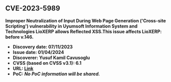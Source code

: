 ## CVE-2023-5989

**Improper Neutralization of Input During Web Page Generation ('Cross-site Scripting') vulnerability in Uyumsoft Information System and Technologies LioXERP allows Reflected XSS.This issue affects LioXERP: before v.146.**

- **Discovery date: 07/11/2023**
- **Issue date: 01/04/2024**
- **Discoverer: Yusuf Kamil Cavusoglu**
- **CVSS (based on CVSS v3.1): 6.1**
- **URL: [Link](https://nvd.nist.gov/vuln/detail/CVE-2023-5989)**
- **PoC: *No PoC information will be shared.***
